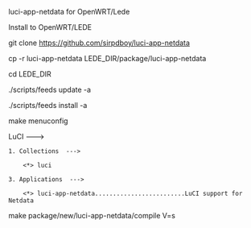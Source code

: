 luci-app-netdata for OpenWRT/Lede


Install to OpenWRT/LEDE

git clone https://github.com/sirpdboy/luci-app-netdata

cp -r luci-app-netdata LEDE_DIR/package/luci-app-netdata

cd LEDE_DIR

./scripts/feeds update -a

./scripts/feeds install -a

make menuconfig

LuCI  --->

	1. Collections  --->
	
		<*> luci
		
	3. Applications  --->
	
		<*> luci-app-netdata.........................LuCI support for Netdata


make package/new/luci-app-netdata/compile V=s

